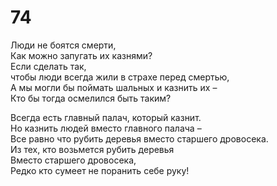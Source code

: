 # 74

Люди не боятся смерти,</br>
Как можно запугать их казнями?</br>
Если сделать так,</br>
чтобы люди всегда жили в страхе перед смертью,</br>
А мы могли бы поймать шальных и казнить их –</br>
Кто бы тогда осмелился быть таким?</br>

Всегда есть главный палач, который казнит.</br>
Но казнить людей вместо главного палача –</br>
Все равно что рубить деревья вместо старшего дровосека.</br>
Из тех, кто возьмется рубить деревья</br>
Вместо старшего дровосека,</br>
Редко кто сумеет не поранить себе руку!</br>